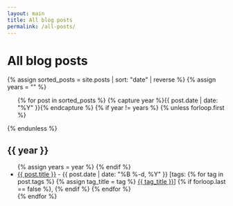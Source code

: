 ```yaml
---
layout: main
title: All blog posts
permalink: /all-posts/
---
```

<div class="page-header">
<h1>All blog posts</h1>
</div>
<div>
 {% assign sorted_posts = site.posts | sort: "date" | reverse %}
    {% assign years = "" %}
    <ul>
      {% for post in sorted_posts %}
        {% capture year %}{{ post.date | date: "%Y" }}{% endcapture %}
        {% if year != years %}
          {% unless forloop.first %}</ul>{% endunless %}
          <h2>{{ year }}</h2>
          <ul>
          {% assign years = year %}
        {% endif %}
        <li>
          <a href="{{ post.url }}">{{ post.title }}</a> - 
          <span>{{ post.date | date: "%B %-d, %Y" }}</span>
          <span>
           [tags:
            {% for tag in post.tags %}
              {% assign tag_title = tag %}
              <a href="/tags/{{ tag }}/">{{ tag_title }}</a>]
           {% if forloop.last == false %}, {% endif %}
            {% endfor %}
          </span>
        </li>
      {% endfor %}
    </ul>
